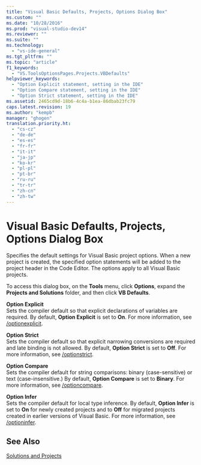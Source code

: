 ```yaml
---
title: "Visual Basic Defaults, Projects, Options Dialog Box"
ms.custom: ""
ms.date: "10/28/2016"
ms.prod: "visual-studio-dev14"
ms.reviewer: ""
ms.suite: ""
ms.technology: 
  - "vs-ide-general"
ms.tgt_pltfrm: ""
ms.topic: "article"
f1_keywords: 
  - "VS.ToolsOptionsPages.Projects.VBDefaults"
helpviewer_keywords: 
  - "Option Explicit statement, setting in the IDE"
  - "Option Compare statement, setting in the IDE"
  - "Option Strict statement, setting in the IDE"
ms.assetid: 2465cd9d-18b6-4c4a-b1ea-86dbab23fc79
caps.latest.revision: 19
ms.author: "kempb"
manager: "ghogen"
translation.priority.ht: 
  - "cs-cz"
  - "de-de"
  - "es-es"
  - "fr-fr"
  - "it-it"
  - "ja-jp"
  - "ko-kr"
  - "pl-pl"
  - "pt-br"
  - "ru-ru"
  - "tr-tr"
  - "zh-cn"
  - "zh-tw"
---
```

# Visual Basic Defaults, Projects, Options Dialog Box
Specifies the default settings for Visual Basic project options. When a new project is created, the specified option statements will be added to the project header in the Code Editor. The options apply to all Visual Basic projects.  
  
 To access this dialog box, on the **Tools** menu, click **Options**, expand the **Projects and Solutions** folder, and then click **VB Defaults**.  
  
 **Option Explicit**  
 Sets the compiler default so that explicit declarations of variables are required. By default, **Option Explicit** is set to **On**. For more information, see [/optionexplicit](../Topic/-optionexplicit.md).  
  
 **Option Strict**  
 Sets the compiler default so that explicit narrowing conversions are required and late binding is not allowed. By default, **Option Strict** is set to **Off**. For more information, see [/optionstrict](../Topic/-optionstrict.md).  
  
 **Option Compare**  
 Sets the compiler default for string comparisons: binary (case-sensitive) or text (case-insensitive.) By default, **Option Compare** is set to **Binary**. For more information, see [/optioncompare](../Topic/-optioncompare.md).  
  
 **Option Infer**  
 Sets the compiler default for local type inference. By default, **Option Infer** is set to **On** for newly created projects and to **Off** for migrated projects created in earlier versions of Visual Basic. For more information, see [/optioninfer](../Topic/-optioninfer.md).  
  
## See Also  
 [Solutions and Projects](../../ide/solutions-and-projects-in-visual-studio.md)